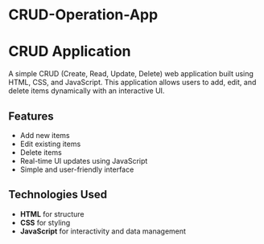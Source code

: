 # CRUD-Operation-App

# CRUD Application

A simple CRUD (Create, Read, Update, Delete) web application built using HTML, CSS, and JavaScript. This application allows users to add, edit, and delete items dynamically with an interactive UI.

## Features
- Add new items
- Edit existing items
- Delete items
- Real-time UI updates using JavaScript
- Simple and user-friendly interface

## Technologies Used
- **HTML** for structure
- **CSS** for styling
- **JavaScript** for interactivity and data management
